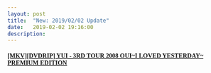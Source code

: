 ```yaml
---
layout: post
title:  "New: 2019/02/02 Update"
date:   2019-02-02 19:16:00
description: 
---
```


<h4 id="mkvdvdrip-yui---3rd-tour-2008-ouii-loved-yesterday-premium-edition"><a href="https://mega.nz/#!EQViFI5K!UwvXdb2T4oUBx9D3HGkPkC14RSIxKgc_CIE39XzW97Q"><font face="Segoe UI Symbol">[MKV][DVDRIP] YUI - 3RD TOUR 2008 OUI~I LOVED YESTERDAY~ PREMIUM EDITION</font></a></h4>
